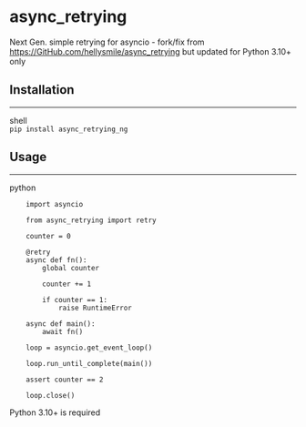 # async_retrying

Next Gen. simple retrying for asyncio - fork/fix from https://GitHub.com/hellysmile/async_retrying but updated for Python 3.10+ only

## Installation
-----
shell<br/>
```pip install async_retrying_ng```

## Usage
-----

python
```
    import asyncio

    from async_retrying import retry

    counter = 0

    @retry
    async def fn():
        global counter

        counter += 1

        if counter == 1:
            raise RuntimeError

    async def main():
        await fn()

    loop = asyncio.get_event_loop()

    loop.run_until_complete(main())

    assert counter == 2

    loop.close()
```

Python 3.10+ is required
